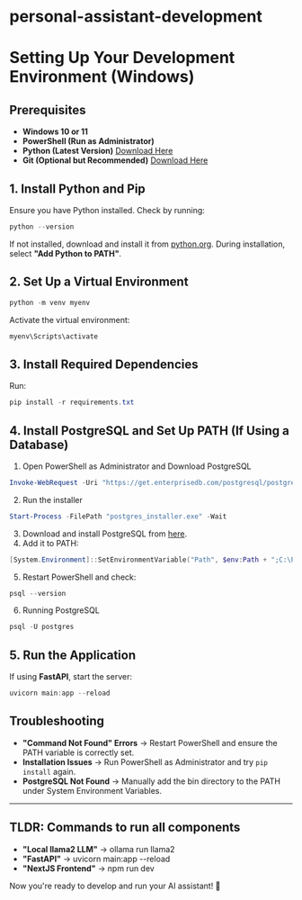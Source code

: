 # personal-assistant-development

# Setting Up Your Development Environment (Windows)

## Prerequisites

- **Windows 10 or 11**
- **PowerShell (Run as Administrator)**
- **Python (Latest Version)** [Download Here](https://www.python.org/downloads/)
- **Git (Optional but Recommended)** [Download Here](https://git-scm.com/downloads)

## 1. Install Python and Pip

Ensure you have Python installed. Check by running:

```powershell
python --version
```

If not installed, download and install it from [python.org](https://www.python.org/downloads/). During installation, select **"Add Python to PATH"**.

## 2. Set Up a Virtual Environment

```powershell
python -m venv myenv
```

Activate the virtual environment:

```powershell
myenv\Scripts\activate
```

## 3. Install Required Dependencies

Run:

```powershell
pip install -r requirements.txt
```

## 4. Install PostgreSQL and Set Up PATH (If Using a Database)

1. Open PowerShell as Administrator and Download PostgreSQL

```powershell
Invoke-WebRequest -Uri "https://get.enterprisedb.com/postgresql/postgresql-16.1-1-windows-x64.exe" -OutFile "postgres_installer.exe"
```

2. Run the installer

```powershell
Start-Process -FilePath "postgres_installer.exe" -Wait
```

3. Download and install PostgreSQL from [here](https://www.postgresql.org/download/windows/).
4. Add it to PATH:

```powershell
[System.Environment]::SetEnvironmentVariable("Path", $env:Path + ";C:\Program Files\PostgreSQL\16\bin", [System.EnvironmentVariableTarget]::Machine)
```

5. Restart PowerShell and check:

```powershell
psql --version
```

6. Running PostgreSQL

```powershell
psql -U postgres
```

## 5. Run the Application

If using **FastAPI**, start the server:

```powershell
uvicorn main:app --reload
```

## Troubleshooting

- **"Command Not Found" Errors** → Restart PowerShell and ensure the PATH variable is correctly set.
- **Installation Issues** → Run PowerShell as Administrator and try `pip install` again.
- **PostgreSQL Not Found** → Manually add the bin directory to the PATH under System Environment Variables.

---

## TLDR: Commands to run all components

- **"Local llama2 LLM"** → ollama run llama2
- **"FastAPI"** → uvicorn main:app --reload
- **"NextJS Frontend"** → npm run dev

Now you're ready to develop and run your AI assistant! 🚀
